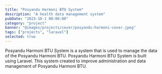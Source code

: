 ```yaml
---
title: "Posyandu Harmoni BTU System"
description: "A health data management system"
pubDate: "2023-10-1 00:00:00"
category: "project"
banner: "@images/projects/cover/posyandu-harmoni-cover.jpeg"
tags: ["projects", "laravel"]
selected: true
---
```


Posyandu Harmoni BTU System is a system that is used to manage the data of the Posyandu Harmoni BTU.
Posyandu Harmoni BTU System is built using Laravel. This system created to improve administration and data management of Posyandu Harmoni BTU.

